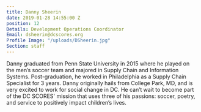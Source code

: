 ```yaml
---
title: Danny Sheerin
date: 2019-01-28 14:55:00 Z
position: 12
Details: Development Operations Coordinator
Email: dsheerin@dcscores.org
Profile Image: "/uploads/DSheerin.jpg"
Section: staff
---
```


Danny graduated from Penn State University in 2015 where he played on the men’s soccer team and majored in Supply Chain and Information Systems. Post-graduation, he worked in Philadelphia as a Supply Chain Specialist for 3 years. Danny originally hails from College Park, MD, and is very excited to work for social change in DC. He can’t wait to become part of the DC SCORES' mission that uses three of his passions: soccer, poetry, and service to positively impact children’s lives.